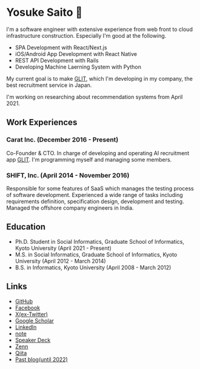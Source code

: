 # Yosuke Saito 👋

I'm a software engineer with extensive experience from web front to cloud infrastructure construction.
Especially I'm good at the following.

- SPA Development with React/Next.js
- iOS/Android App Development with React Native
- REST API Development with Rails
- Developing Machine Laerning System with Python

My current goal is to make [GLIT](https://glit.io), which I'm developing in my company, the best recruitment service in Japan.

I'm working on researching about recommendation systems from April 2021.

## Work Experiences

### Carat Inc. (December 2016 - Present)

Co-Founder & CTO. In charge of developing and operating AI recruitment app [GLIT](https://glit.io).
I'm programming myself and managing some members.

### SHIFT, Inc. (April 2014 - November 2016)

Responsible for some features of SaaS which manages the testing process of software development.
Experienced a wide range of tasks including requirements definition, specification design, development and testing.
Managed the offshore company engineers in India.

## Education

* Ph.D. Student in Social Informatics, Graduate School of Informatics, Kyoto University (April 2021 - Present)
* M.S. in Social Informatics, Graduate School of Informatics, Kyoto University (April 2012 - March 2014)
* B.S. in Informatics, Kyoto University (April 2008 - March 2012)

## Links

- [GitHub](https://github.com/saitoxu)
- [Facebook](https://www.facebook.com/yosuke.saito.125)
- [X(ex-Twitter)](https://twitter.com/saitoxu)
- [Google Scholar](https://scholar.google.com/citations?user=kihPYbIAAAAJ&hl=en)
- [LinkedIn](https://www.linkedin.com/in/yosukesaito/)
- [note](https://note.com/saitoxu/)
- [Speaker Deck](https://speakerdeck.com/saitoxu)
- [Zenn](https://zenn.dev/saitoxu)
- [Qiita](https://qiita.com/saitoxu)
- [Past blog(until 2022)](https://github.com/saitoxu/saitoxu.github.io/tree/main/content/past_blog)
